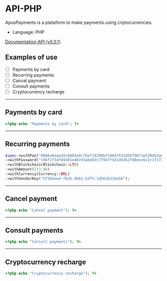 # API-PHP

ApusPayments is a plataform to make payments using criptocurrencies. 

* Language: PHP

[Documentation API (v0.0.1)](https://docs.apuspayments.com/)

## Examples of use 

* [ ] Payments by card
* [ ] Recurring payments
* [ ] Cancel payment
* [ ] Consult payments
* [ ] Cryptocurrency recharge

<hr>

## Payments by card

```php
<?php echo "Payments by card"; ?>
```

<hr>

## Recurring payments

```php
$spec->withPan("0866a6eaea5cb085e4cf6ef19296bf19647552dd5f96f1e530db3ae61837efe7")
->withPassword("c66f1f34f49381e467d3abd43c77947f5d1dd362fd0eec6c2c1f27233ae9adf9")
->withBlockchain(Blockchain::LTC)
->withAmount(213.88)
->withCurrency(Currency::BRL)
->withVendorKey("5f5bdaed-f82b-4b82-b3f5-1d562633da5b");
```
<hr>

## Cancel payment

```php
<?php echo "Cancel payment"); ?>
```
<hr>

## Consult payments

```php
<?php echo "Consult payments"); ?>
```
<hr>

## Cryptocurrency recharge

```php
<?php echo "Cryptocurrency recharge"); ?>
```
